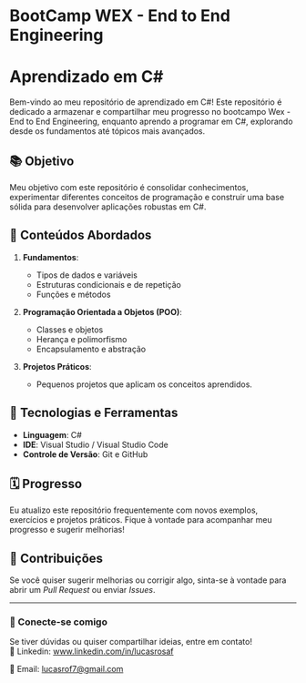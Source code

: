 # BootCamp WEX - End to End Engineering
# Aprendizado em C#

Bem-vindo ao meu repositório de aprendizado em C#! Este repositório é dedicado a armazenar e compartilhar meu progresso no bootcampo Wex - End to End Engineering, enquanto aprendo a programar em C#, explorando desde os fundamentos até tópicos mais avançados.

## 📚 Objetivo

Meu objetivo com este repositório é consolidar conhecimentos, experimentar diferentes conceitos de programação e construir uma base sólida para desenvolver aplicações robustas em C#.


## 📌 Conteúdos Abordados

1. **Fundamentos**:
   - Tipos de dados e variáveis
   - Estruturas condicionais e de repetição
   - Funções e métodos

2. **Programação Orientada a Objetos (POO)**:
   - Classes e objetos
   - Herança e polimorfismo
   - Encapsulamento e abstração

3. **Projetos Práticos**:
   - Pequenos projetos que aplicam os conceitos aprendidos.

## 🚀 Tecnologias e Ferramentas

- **Linguagem**: C#  
- **IDE**: Visual Studio / Visual Studio Code  
- **Controle de Versão**: Git e GitHub  

## 🗓️ Progresso

Eu atualizo este repositório frequentemente com novos exemplos, exercícios e projetos práticos. Fique à vontade para acompanhar meu progresso e sugerir melhorias!

## 🤝 Contribuições

Se você quiser sugerir melhorias ou corrigir algo, sinta-se à vontade para abrir um _Pull Request_ ou enviar _Issues_.

---

### 🌟 Conecte-se comigo

Se tiver dúvidas ou quiser compartilhar ideias, entre em contato!  
💼 Linkedin: www.linkedin.com/in/lucasrosaf 

📧 Email: lucasrof7@gmail.com


